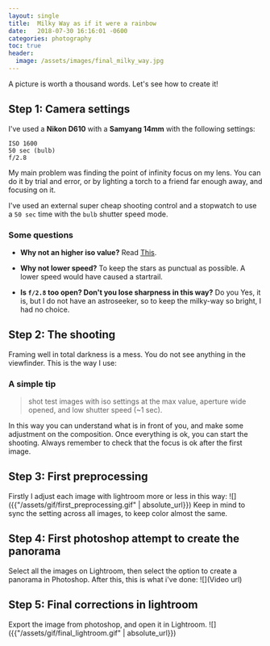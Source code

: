 ```yaml
---
layout: single
title:  Milky Way as if it were a rainbow
date:   2018-07-30 16:16:01 -0600
categories: photography 
toc: true
header:
  image: /assets/images/final_milky_way.jpg
---
```




A picture is worth a thousand words.
Let's see how to create it!

## Step 1: Camera settings
I've used a **Nikon D610** with a **Samyang 14mm** with the following settings: 
```
ISO 1600
50 sec (bulb)
f/2.8
```
My main problem was finding the point of infinity focus on my lens. You can do it by trial and error, or by lighting a torch to a friend far enough away, and focusing on it.

I've used an external super cheap shooting control and a stopwatch to use a `50 sec` time with the `bulb` shutter speed mode.

### Some questions
- **Why not an higher iso value?** 
   Read [This](https://photographylife.com/iso-invariance-explained).

- **Why not lower speed?** 
   To keep the stars as punctual as possible. A lower speed would have caused a startrail.

- **Is `f/2.8` too open? Don't you lose sharpness in this way?**
   Do you  Yes, it is, but I do not have an astroseeker, so to keep the milky-way so bright, I had no choice.


## Step 2: The shooting

Framing well in total darkness is a mess. You do not see anything in the viewfinder. This is the way I use: 
### A simple tip
> shot test images with iso settings at the max value, aperture wide opened, and low shutter speed (~1 sec).

In this way you can understand what is in front of you, and make some adjustment on the composition.
Once everything is ok, you can start the shooting.
Always remember to check that the focus is ok after the first image.

## Step 3: First preprocessing
Firstly I adjust each image with lightroom more or less in this way:
![]({{"/assets/gif/first_preprocessing.gif" | absolute_url}})
Keep in mind to sync the setting across all images, to keep color almost the same.

## Step 4: First photoshop attempt to create the panorama
Select all the images on Lightroom, then select the option to create a panorama in Photoshop.
After this, this is what i've done:
![](Video url)

## Step 5: Final corrections in lightroom
Export the image from photoshop, and open it in Lightroom.
![]({{"/assets/gif/final_lightroom.gif" | absolute_url}})







